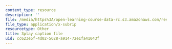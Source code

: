 ```yaml
---
content_type: resource
description: ''
file: /media/https%3A/open-learning-course-data-rc.s3.amazonaws.com/res-8-005-vibrations-and-waves-problem-solving-fall-2012/cc623e5f4d025628a91472e1fa41043f_j1ADxLi1wYg.vtt
file_type: application/x-subrip
resourcetype: Other
title: 3play caption file
uid: cc623e5f-4d02-5628-a914-72e1fa41043f
---
```

